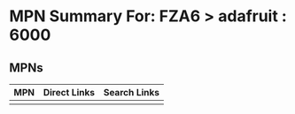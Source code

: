 



# MPN Summary For: FZA6 > adafruit : 6000

## MPNs
  

|MPN|Direct Links|Search Links|
| :--- | :--- | :--- |
||||
